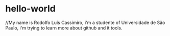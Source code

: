 # hello-world
//My name is Rodolfo Luís Cassimiro, i'm a studente of Universidade de São Paulo, i'm trying to learn more about github and it tools.
